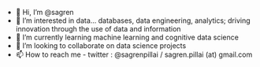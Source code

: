 - 👋 Hi, I’m @sagren
- 👀 I’m interested in data... databases, data engineering, analytics; driving innovation through the use of data and information
- 🌱 I’m currently learning machine learning and cognitive data science
- 💞️ I’m looking to collaborate on data science projects
- 📫 How to reach me - twitter : @sagrenpillai / sagren.pillai (at) gmail.com

<!---
sagren/sagren is a ✨ special ✨ repository because its `README.md` (this file) appears on your GitHub profile.
You can click the Preview link to take a look at your changes.
--->
